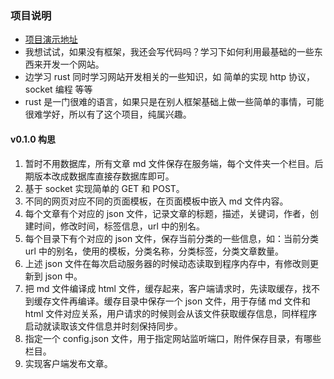 ### 项目说明

* [项目演示地址](http://c0de.me)
* 我想试试，如果没有框架，我还会写代码吗？学习下如何利用最基础的一些东西来开发一个网站。
* 边学习 rust 同时学习网站开发相关的一些知识，如 简单的实现 http 协议，socket 编程 等等
* rust 是一门很难的语言，如果只是在别人框架基础上做一些简单的事情，可能很难学好，所以有了这个项目，纯属兴趣。

#### v0.1.0 构思

1. 暂时不用数据库，所有文章 md 文件保存在服务端，每个文件夹一个栏目。后期版本改成数据库直接存数据库即可。
1. 基于 socket 实现简单的 GET 和 POST。
1. 不同的网页对应不同的页面模板，在页面模板中嵌入 md 文件内容。
1. 每个文章有个对应的 json 文件，记录文章的标题，描述，关键词，作者，创建时间，修改时间，标签信息，url 中的别名。
1. 每个目录下有个对应的 json 文件，保存当前分类的一些信息，如：当前分类 url 中的别名，使用的模板，分类名称，分类标签，分类文章数量。
1. 上述 json 文件在每次启动服务器的时候动态读取到程序内存中，有修改则更新到 json 中。
1. 把 md 文件编译成 html 文件，缓存起来，客户端请求时，先读取缓存，找不到缓存文件再编译。缓存目录中保存一个 json 文件，用于存储 md 文件和 html 文件对应关系，用户请求的时候则会从该文件获取缓存信息，同样程序启动就读取该文件信息并时刻保持同步。
1. 指定一个 config.json 文件，用于指定网站监听端口，附件保存目录，有哪些栏目。
1. 实现客户端发布文章。


